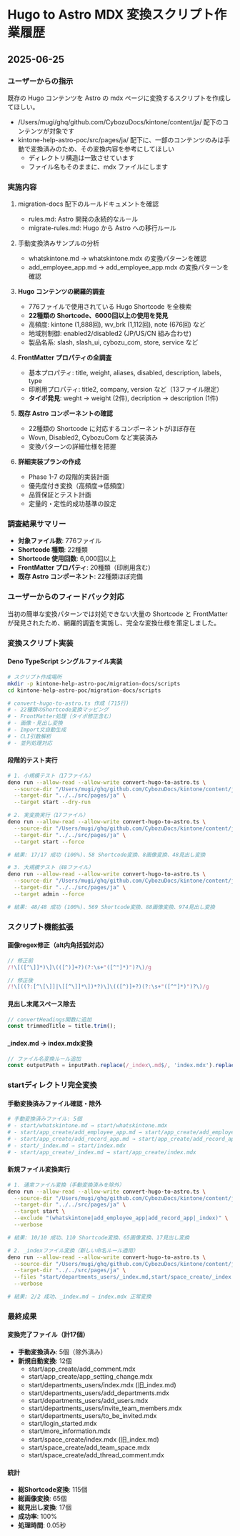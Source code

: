 # Hugo to Astro MDX 変換スクリプト作業履歴

## 2025-06-25

### ユーザーからの指示

既存の Hugo コンテンツを Astro の mdx ページに変換するスクリプトを作成してほしい。

- /Users/mugi/ghq/github.com/CybozuDocs/kintone/content/ja/ 配下のコンテンツが対象です
- kintone-help-astro-poc/src/pages/ja/ 配下に、一部のコンテンツのみは手動で変換済みのため、その変換内容を参考にしてほしい
  - ディレクトリ構造は一致させています
  - ファイル名もそのままに、mdx ファイルにします

### 実施内容

1. migration-docs 配下のルールドキュメントを確認
   - rules.md: Astro 開発の永続的なルール
   - migrate-rules.md: Hugo から Astro への移行ルール

2. 手動変換済みサンプルの分析
   - whatskintone.md → whatskintone.mdx の変換パターンを確認
   - add_employee_app.md → add_employee_app.mdx の変換パターンを確認

3. **Hugo コンテンツの網羅的調査**
   - 776ファイルで使用されている Hugo Shortcode を全検索
   - **22種類の Shortcode、6000回以上の使用を発見**
   - 高頻度: kintone (1,888回), wv_brk (1,112回), note (676回) など
   - 地域別制御: enabled2/disabled2 (JP/US/CN 組み合わせ)
   - 製品名系: slash, slash_ui, cybozu_com, store, service など

4. **FrontMatter プロパティの全調査**
   - 基本プロパティ: title, weight, aliases, disabled, description, labels, type
   - 印刷用プロパティ: title2, company, version など（13ファイル限定）
   - **タイポ発見**: weght → weight (2件), decription → description (1件)

5. **既存 Astro コンポーネントの確認**
   - 22種類の Shortcode に対応するコンポーネントがほぼ存在
   - Wovn, Disabled2, CybozuCom など実装済み
   - 変換パターンの詳細仕様を把握

6. **詳細実装プランの作成**
   - Phase 1-7 の段階的実装計画
   - 優先度付き変換（高頻度→低頻度）
   - 品質保証とテスト計画
   - 定量的・定性的成功基準の設定

### 調査結果サマリー

- **対象ファイル数**: 776ファイル
- **Shortcode 種類**: 22種類
- **Shortcode 使用回数**: 6,000回以上
- **FrontMatter プロパティ**: 20種類（印刷用含む）
- **既存 Astro コンポーネント**: 22種類ほぼ完備

### ユーザーからのフィードバック対応

当初の簡単な変換パターンでは対処できない大量の Shortcode と FrontMatter が発見されたため、網羅的調査を実施し、完全な変換仕様を策定しました。

### 変換スクリプト実装

#### Deno TypeScript シングルファイル実装
```bash
# スクリプト作成場所
mkdir -p kintone-help-astro-poc/migration-docs/scripts
cd kintone-help-astro-poc/migration-docs/scripts

# convert-hugo-to-astro.ts 作成 (715行)
# - 22種類のShortcode変換マッピング
# - FrontMatter処理（タイポ修正含む）
# - 画像・見出し変換
# - Import文自動生成
# - CLI引数解析
# - 並列処理対応
```

#### 段階的テスト実行

```bash
# 1. 小規模テスト（17ファイル）
deno run --allow-read --allow-write convert-hugo-to-astro.ts \
  --source-dir "/Users/mugi/ghq/github.com/CybozuDocs/kintone/content/ja" \
  --target-dir "../../src/pages/ja" \
  --target start --dry-run

# 2. 実変換実行（17ファイル）
deno run --allow-read --allow-write convert-hugo-to-astro.ts \
  --source-dir "/Users/mugi/ghq/github.com/CybozuDocs/kintone/content/ja" \
  --target-dir "../../src/pages/ja" \
  --target start --force

# 結果: 17/17 成功 (100%)、58 Shortcode変換、8画像変換、48見出し変換
```

```bash
# 3. 大規模テスト（48ファイル）
deno run --allow-read --allow-write convert-hugo-to-astro.ts \
  --source-dir "/Users/mugi/ghq/github.com/CybozuDocs/kintone/content/ja" \
  --target-dir "../../src/pages/ja" \
  --target admin --force

# 結果: 48/48 成功 (100%)、569 Shortcode変換、88画像変換、974見出し変換
```

### スクリプト機能拡張

#### 画像regex修正（alt内角括弧対応）
```typescript
// 修正前
/!\[([^\]]*)\]\(([^)]+?)(?:\s+"([^"]*)")?\)/g

// 修正後  
/!\[((?:[^\[\]]|\[[^\]]*\])*?)\]\(([^)]+?)(?:\s+"([^"]*)")?\)/g
```

#### 見出し末尾スペース除去
```typescript
// convertHeadings関数に追加
const trimmedTitle = title.trim();
```

#### _index.md → index.mdx変換
```typescript
// ファイル名変換ルール追加
const outputPath = inputPath.replace(/_index\.md$/, 'index.mdx').replace(/\.md$/, '.mdx');
```

### startディレクトリ完全変換

#### 手動変換済みファイル確認・除外
```bash
# 手動変換済みファイル: 5個
# - start/whatskintone.md → start/whatskintone.mdx
# - start/app_create/add_employee_app.md → start/app_create/add_employee_app.mdx  
# - start/app_create/add_record_app.md → start/app_create/add_record_app.mdx
# - start/_index.md → start/index.mdx
# - start/app_create/_index.md → start/app_create/index.mdx
```

#### 新規ファイル変換実行
```bash
# 1. 通常ファイル変換（手動変換済みを除外）
deno run --allow-read --allow-write convert-hugo-to-astro.ts \
  --source-dir "/Users/mugi/ghq/github.com/CybozuDocs/kintone/content/ja" \
  --target-dir "../../src/pages/ja" \
  --target start \
  --exclude "(whatskintone|add_employee_app|add_record_app|_index)" \
  --verbose

# 結果: 10/10 成功、110 Shortcode変換、65画像変換、17見出し変換
```

```bash
# 2. _indexファイル変換（新しい命名ルール適用）
deno run --allow-read --allow-write convert-hugo-to-astro.ts \
  --source-dir "/Users/mugi/ghq/github.com/CybozuDocs/kintone/content/ja" \
  --target-dir "../../src/pages/ja" \
  --files "start/departments_users/_index.md,start/space_create/_index.md" \
  --verbose

# 結果: 2/2 成功、_index.md → index.mdx 正常変換
```

### 最終成果

#### 変換完了ファイル（計17個）
- **手動変換済み**: 5個（除外済み）
- **新規自動変換**: 12個
  - start/app_create/add_comment.mdx
  - start/app_create/app_setting_change.mdx
  - start/departments_users/index.mdx (旧_index.md)
  - start/departments_users/add_departments.mdx
  - start/departments_users/add_users.mdx  
  - start/departments_users/invite_team_members.mdx
  - start/departments_users/to_be_invited.mdx
  - start/login_started.mdx
  - start/more_information.mdx
  - start/space_create/index.mdx (旧_index.md)
  - start/space_create/add_team_space.mdx
  - start/space_create/add_thread_comment.mdx

#### 統計
- **総Shortcode変換**: 115個
- **総画像変換**: 65個  
- **総見出し変換**: 17個
- **成功率**: 100%
- **処理時間**: 0.05秒
